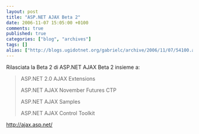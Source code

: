 ```yaml
---
layout: post
title: "ASP.NET AJAX Beta 2"
date: 2006-11-07 15:05:00 +0100
comments: true
published: true
categories: ["blog", "archives"]
tags: []
alias: ["http://blogs.ugidotnet.org/gabrielc/archive/2006/11/07/54100.aspx"]
---
```


<!-- more -->

<p>Rilasciata la Beta 2 di ASP.NET AJAX Beta 2 insieme a:</p> <blockquote> <p>ASP.NET 2.0 AJAX Extensions</p> <p>ASP.NET AJAX November Futures CTP</p> <p>ASP.NET AJAX Samples </p> <p>ASP.NET AJAX Control Toolkit</p></blockquote> <p><a title="http://ajax.asp.net/" href="http://ajax.asp.net/">http://ajax.asp.net/</a></p>
